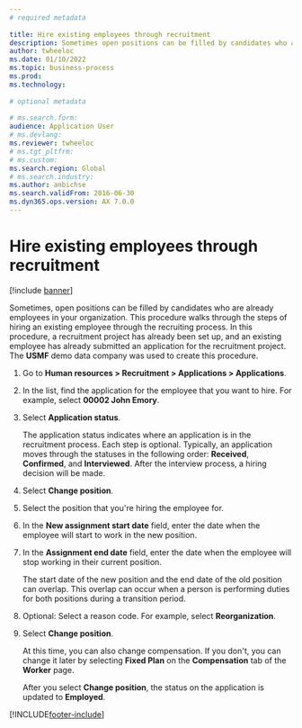 ```yaml
--- 
# required metadata 
 
title: Hire existing employees through recruitment
description: Sometimes open positions can be filled by candidates who are already employees in your organization. 
author: twheeloc
ms.date: 01/10/2022
ms.topic: business-process 
ms.prod:  
ms.technology:  
 
# optional metadata 
 
# ms.search.form:   
audience: Application User 
# ms.devlang:  
ms.reviewer: twheeloc
# ms.tgt_pltfrm:  
# ms.custom:  
ms.search.region: Global
# ms.search.industry: 
ms.author: anbichse
ms.search.validFrom: 2016-06-30 
ms.dyn365.ops.version: AX 7.0.0 
---
```

# Hire existing employees through recruitment

[!include [banner](../../includes/banner.md)]

Sometimes, open positions can be filled by candidates who are already employees in your organization. This procedure walks through the steps of hiring an existing employee through the recruiting process. In this procedure, a recruitment project has already been set up, and an existing employee has already submitted an application for the recruitment project. The **USMF** demo data company was used to create this procedure.

1. Go to **Human resources \> Recruitment \> Applications \> Applications**.
2. In the list, find the application for the employee that you want to hire. For example, select **00002 John Emory**.
3. Select **Application status**.

    The application status indicates where an application is in the recruitment process. Each step is optional. Typically, an application moves through the statuses in the following order: **Received**, **Confirmed**, and **Interviewed**. After the interview process, a hiring decision will be made.

4. Select **Change position**.
5. Select the position that you're hiring the employee for.
6. In the **New assignment start date** field, enter the date when the employee will start to work in the new position.
7. In the **Assignment end date** field, enter the date when the employee will stop working in their current position.

    The start date of the new position and the end date of the old position can overlap. This overlap can occur when a person is performing duties for both positions during a transition period.

8. Optional: Select a reason code. For example, select **Reorganization**.
9. Select **Change position**.

    At this time, you can also change compensation. If you don't, you can change it later by selecting **Fixed Plan** on the **Compensation** tab of the **Worker** page.

    After you select **Change position**, the status on the application is updated to **Employed**.

[!INCLUDE[footer-include](../../../../includes/footer-banner.md)]
